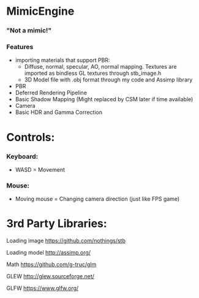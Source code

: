 # **MimicEngine** #
### **"Not a mimic!"** ###

### **Features** ###
* importing materials that support PBR:
  * Diffuse, normal, specular, AO, normal mapping. Textures are imported as bindless GL textures through stb_image.h
  * 3D Model file with .obj format through my code and Assimp library
* PBR
* Deferred Rendering Pipeline
* Basic Shadow Mapping (Might replaced by CSM later if time available)
* Camera
* Basic HDR and Gamma Correction

# **Controls:** #

### **Keyboard:** ###

* WASD = Movement

### **Mouse:** ###

* Moving mouse = Changing camera direction (just like FPS game)



# 3rd Party Libraries:

Loading image
https://github.com/nothings/stb

Loading model
http://assimp.org/

Math
https://github.com/g-truc/glm

GLEW
http://glew.sourceforge.net/

GLFW
https://www.glfw.org/
